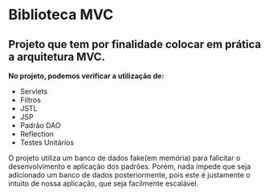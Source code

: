 # Biblioteca MVC

## Projeto que tem por finalidade colocar em prática a arquitetura MVC. 

**No projeto, podemos verificar a utilização de:** 
- Servlets 
- Filtros
- JSTL
- JSP
- Padrão DAO
- Reflection
- Testes Unitários

O projeto utiliza um banco de dados fake(em memória) para falicitar o desenvolvimento e aplicação dos padrões. Porém, nada impede que seja adicionado um banco de dados posteriormente, pois este é justamente o intuito de nossa aplicação, que seja facilmente escalável. 

